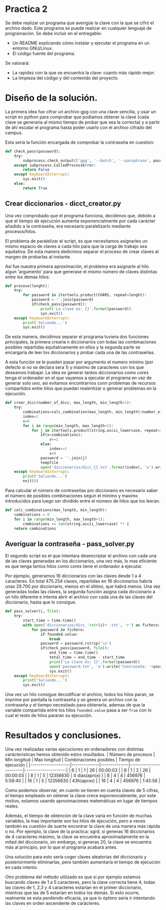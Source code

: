 # Practica 2


Se debe realizar un programa que averigüe la clave con la que se cifró el archivo dado. Este programa se puede realizar en cualquier lenguaje de programación. Se debe incluir en el entregable:

- Un README explicando cómo instalar y ejecutar el programa en un entorno GNU/Linux.
- El código fuente del programa.

Se valorará:

- La rapidez con la que se encuentra la clave: cuanto más rápido mejor.
- La limpieza del código y del contenido del proyecto.

# Diseño de la solución.
La primera idea fue cifrar un archivo gpg con una clave sencilla, y usar un script en python para comprobar que podiamos obtener la clave (cada clave se generaria al mismo tiempo de probar que sea la correcta) y a partir de ahí escalar el programa hasta poder usarlo con el archivo cifrado del campus.

Esta seria la función encargada de comprobar la contraseña en cuestion:
```python
def check_pass(password):
    try:
        subprocess.check_output(['gpg', '--batch', '--passphrase', password, '-d', 'archivo.gpg'], stderr=subprocess.DEVNULL)
    except subprocess.CalledProcessError:
        return False
    except KeyboardInterrupt:
        sys.exit()
    else:
        return True

```

## Crear diccionarios - dicct_creator.py
Una vez comprobado que el programa funciona, decidimos que, debido a que el tiempo de ejecución aumenta exponencialmente por cada carácter añadido a la contraseña, era necesario paralelizarlo mediante procesos/hilos. 

El problema de paralelizar el script, es que necesitamos asignarles un mismo espacio de claves a cada hilo para que la carga de trabajo sea equitativa. De esta manera dedicimos separar el proceso de crear claves al margen de probarlas al instante.

Asi fue nuestra primera aproximación, el problema era asignarle al hilo algun 'argumento' para que generase el mismo número de claves distintas entre los demas hilos:
```python
def proceso(lenght):
    try:
        for password in itertools.product(CHARS, repeat=lenght):
            password = ''.join(password)
            if(check_pass(password)):
                print('La clave es: {}'.format(password))
                sys.exit()
    except KeyboardInterrupt:
        print('Saliendo...')
        sys.exit()

```

De esta manera, decidimos separar el programa tuviera dos funciones principales, la primera crearía n diccionarios con todas las combinaciones posibles repartidas equitativamente en ellos y la segunda parte se encargaría de leer los diccionarios y probar cada una de las contraseñas.

A esta función se le pueden pasar por argumento el numero mínimo (por defecto si no se declara sera 1) y máximo de caracteres con los que deseamos trabajar. La idea es generar tantos diccionarios como cores tenga el ordenador en el que vayamos a ejecutar el programa en vez de generar solo uno, asi evitamos encontrarnos conn problemas de recursos compartidos entre hilos que puedan realentizar o generar problemas en la ejecución. 
```python
def crear_dicc(number_of_dicc, max_length, min_length=1):
    try:
        combinations=calc_combination(max_length, min_length)/number_of_dicc
        index=1
        x=0
        for i in range(min_length, max_length+1):
            for j in itertools.product(string.ascii_lowercase, repeat=i):
                if(x<combinations):
                    x+=1
                else:
                    index+=1
                    x=0
                password = ''.join(j)
                tempfile
                open('diccionarios/dicc_{}.txt'.format(index), 'a').write(password + '\n')
    except KeyboardInterrupt:
        print('Saliendo...')
        exit(0)

```
Para calcular el número de contraseñas por diccionario es necesario saber el número de posibles combinaciones segun el minimo y maximo introducidos para luego ser dividido entre el número de hilos que los leeran.
```python
def calc_combinations(max_length, min_length):
    combinations = 0
    for i in range(min_length, max_length+1):
        combinations += len(string.ascii_lowercase) ** i
    return combinations

```

## Averiguar la contraseña - pass_solver.py
El segundo script es el que intentara desencriptar el archivo con cada una de las claves generadas en los diccionarios, una vez más, lo mas eficiente es que tenga tantos hilos como cores tiene el ordenador a ejecutar.

Por ejemplo, generamos 16 diccionarios con las claves desde 1 a 4 caracteres. En total 475.254 claves, repartidas en 16 diccionarios habría unas 29.700 por diccionario, menos en el último, que habrá menos. Una vez generadas todas las claves, la segunda función asigna cada diccionario a un hilo diferente e intenta abrir el archivo con cada una de las claves del diccionario, hasta que lo consigue. 
```python
def pass_solver(i, file):
    try:
        start_time = time.time()
        with open('diccionarios/dicc_'+str(i)+'.txt', 'r') as fichero:
            for password in fichero:
                if founded.value:
                    break
                password = password.rstrip('\n')
                if(check_pass(password, file)):
                    end_time = time.time()
                    total_time = end_time - start_time
                    print('La clave es: {}'.format(password))
                    open('password.txt', 'a').write('Contraseña: '+password +'\n'+calc_hora(total_time)+'\n')
                    sys.exit()
    except KeyboardInterrupt:
        print('Saliendo...')
        sys.exit()
```
Una vez un hilo consigue decodificar el archivo, todos los hilos paran, se imprime por pantalla la contraseña y se genera un archivo con la contraseña y el tiempo necesitado para obtenerla, ademas de que la variable compartida entre los hilos `founded.value` pasa a ser `True` con lo cual el resto de hilos pararan su ejecución.

# Resultados y conclusiones.
Una vez realizadas varias ejecuciones en ordenadores con distintas carácteristicas hemos obtenido estos resultados.
| Número de procesos | Min longitud | Max longitud | Combinaciones posibles | Tiempo de ejecución |
|--------------------|--------------|--------------|------------------------|---------------------|
| 6                  | 1            | 1            | 26                     | 00:00:03            |
| 8                  | 1            | 2            | 26                     | 00:00:03            |
| 8                  | 1            | 5            | 12356630               | 4 dias(aprox)       |
| 8                  | 4            | 4            | 456976                 | 5:58:40             |
| 16                 | 1            | 5            | 12356630               | 43h(aprox)          |
| 16                 | 4            | 4            | 456976                 | 1:45:58             |

Como podemos observar, en cuanto se tienen en cuenta claves de 5 cifras, el tiempo empleado en obtener la clave crece exponencialmente, por este motivo, estamos usando aproximaciones matemáticas en lugar de tiempos reales. 

Además, el tiempo de obtención de la clave varia en función de muchas variables, la mas importante son los hilos de ejecución, pero a veces también es cuestión de suerte encontrar la clave de una manera más rápida o no. Por ejemplo, la clave de la practica: sgrd, si generas 16 diccionarios de 4 caracteres máximo, la clave se encuentra aproximadamente en la mitad del diccionario, sin embargo, si generas 20, la clave se encuentra más al principio, por lo que el programa acabará antes. 

Una solución para esto sería coger claves aleatorias del diccionario y posteriormente eliminarlas, pero también aumentaría el tiempo de ejecución en cada intento. 

Otro problema del método utilizado es que si por ejemplo estamos buscando claves de 1 a 5 caracteres, pero la clave correcta tiene 4, todas las claves de 1, 2,3 y 4 caracteres estarían en el primer diccionario, mientras que las de 5 estarían en todos los demás. Si esto ocurre, realmente se esta perdiendo eficacia, ya que lo óptimo seria ir intentando las claves en orden ascendente de carácteres.
